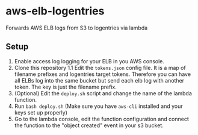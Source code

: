 # aws-elb-logentries
Forwards AWS ELB logs from S3 to logentries via lambda

## Setup
1. Enable access log logging for your ELB in you AWS console.
1. Clone this repository
1.1 Edit the ```tokens.json``` config file. It is a map of filename prefixes and logentries target tokens. Therefore you can have all ELBs log into the same bucket but send each elb log with another token. The key is just the filename prefix.
2. (Optional) Edit the ```deploy.sh``` script and change the name of the lambda function.
3. Run ```bash deploy.sh``` (Make sure you have ```aws-cli``` installed and your keys set up properly)
4. Go to the lambda console, edit the function configuration and connect the function to the "object created" event in your s3 bucket.

